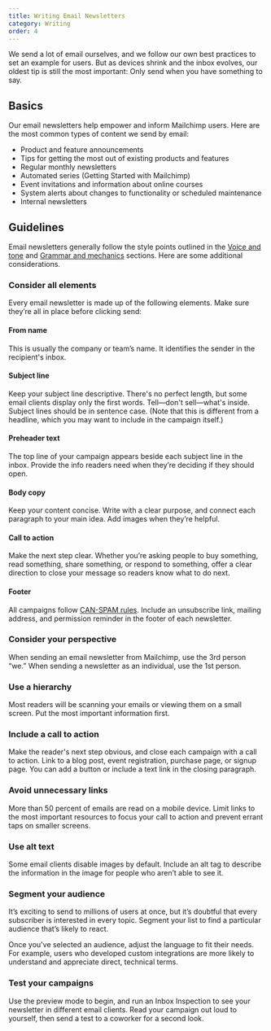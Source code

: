 ```yaml
---
title: Writing Email Newsletters
category: Writing
order: 4
---
```


We send a lot of email ourselves, and we follow our own best practices to set an example for users. But as devices shrink and the inbox evolves, our oldest tip is still the most important: Only send when you have something to say.

## Basics

Our email newsletters help empower and inform Mailchimp users. Here are the most common types of content we send by email:

- Product and feature announcements
- Tips for getting the most out of existing products and features
- Regular monthly newsletters
- Automated series (Getting Started with Mailchimp)
- Event invitations and information about online courses
- System alerts about changes to functionality or scheduled maintenance
- Internal newsletters

## Guidelines

Email newsletters generally follow the style points outlined in the [Voice and tone](/basics/02-voice-and-tone.html) and [Grammar and mechanics](/basics/04-grammar-and-mechanics.html) sections. Here are some additional considerations.

### Consider all elements

Every email newsletter is made up of the following elements. Make sure they’re all in place before clicking send:

#### From name

This is usually the company or team’s name. It identifies the sender in the recipient's inbox.

#### Subject line

Keep your subject line descriptive. There's no perfect length, but some email clients display only the first words. Tell—don't sell—what's inside. Subject lines should be in sentence case. (Note that this is different from a headline, which you may want to include in the campaign itself.)

#### Preheader text

The top line of your campaign appears beside each subject line in the inbox. Provide the info readers need when they’re deciding if they should open.

#### Body copy

Keep your content concise. Write with a clear purpose, and connect each paragraph to your main idea. Add images when they’re helpful.

#### Call to action

Make the next step clear. Whether you’re asking people to buy something, read something, share something, or respond to something, offer a clear direction to close your message so readers know what to do next.

#### Footer

All campaigns follow [CAN-SPAM rules](https://mailchimp.com/help/terms-of-use-and-anti-spam-requirements/). Include an unsubscribe link, mailing address, and permission reminder in the footer of each newsletter.

### Consider your perspective

When sending an email newsletter from Mailchimp, use the 3rd person “we.” When sending a newsletter as an individual, use the 1st person.

### Use a hierarchy
Most readers will be scanning your emails or viewing them on a small screen. Put the most important information first.

### Include a call to action
Make the reader's next step obvious, and close each campaign with a call to action. Link to a blog post, event registration, purchase page, or signup page. You can add a button or include a text link in the closing paragraph.

### Avoid unnecessary links
More than 50 percent of emails are read on a mobile device. Limit links to the most important resources to focus your call to action and prevent errant taps on smaller screens.

### Use alt text
Some email clients disable images by default. Include an alt tag to describe the information in the image for people who aren’t able to see it.

### Segment your audience
It’s exciting to send to millions of users at once, but it’s doubtful that every subscriber is interested in every topic. Segment your list to find a particular audience that’s likely to react.

Once you've selected an audience, adjust the language to fit their needs. For example, users who developed custom integrations are more likely to understand and appreciate direct, technical terms.

### Test your campaigns
Use the preview mode to begin, and run an Inbox Inspection to see your newsletter in different email clients. Read your campaign out loud to yourself, then send a test to a coworker for a second look.
